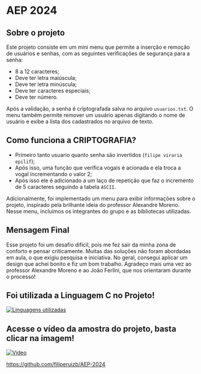 # AEP 2024

## Sobre o projeto



Este projeto consiste em um mini menu que permite a inserção e remoção de usuários e senhas, com as seguintes verificações de segurança para a senha:

- 8 a 12 caracteres;
- Deve ter letra maiúscula;
- Deve ter letra minúscula;
- Deve ter caracteres especiais;
- Deve ter número.

Após a validação, a senha é criptografada salva no arquivo `usuarios.txt`. O menu também permite remover um usuário apenas digitando o nome de usuário e exibe a lista dos cadastrados no arquivo de texto.

## Como funciona a CRIPTOGRAFIA?
- Primeiro tanto usuario quanto senha são invertidos (`filipe viraria epilif`);
- Após isso, uma função que verifica vogais é acionada e ela troca a vogal incrementando o valor 2;
- Após isso ele é adicionado a um laço de repetição que faz o incremento de 5 caracteres seguindo a tabela `ASCII`.


Adicionalmente, foi implementado um menu para exibir informações sobre o projeto, inspirado pela brilhante ideia do professor Alexandre Moreno. Nesse menu, incluímos os integrantes do grupo e as bibliotecas utilizadas.

## Mensagem Final

Esse projeto foi um desafio difícil, pois me fez sair da minha zona de conforto e pensar criticamente. Muitas das soluções não foram abordadas em aula, o que exigiu pesquisa e iniciativa. No geral, consegui aplicar um design que achei bonito e fiz um bom trabalho. Agradeço mais uma vez ao professor Alexandre Moreno e ao João Ferlini, que nos orientaram durante o processo!


## Foi utilizada a Linguagem C no Projeto!
[![Linguagens utilizadas](https://i.imgur.com/zd6KOy3.png)](https://youtu.be/7812yUSJsu8)


##       Acesse o vídeo da amostra do projeto, basta clicar na imagem!
[![Video](https://i.imgur.com/kj5Y1YK.png)](https://youtu.be/HyYJ4wrdal0)

https://github.com/filiperuizb/AEP-2024

